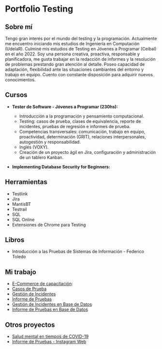 # Portfolio Testing
## Sobre mí
Tengo gran interés por el mundo del testing y la programación. Actualmente me encuentro iniciando mis estudios de Ingeniería en Computación (UdelaR). Culminé mis estudios de Testing en Jóvenes a Programar (Ceibal) en el año 2022.
Soy una persona creativa, proactiva, responsable y planificadora, me gusta trabajar en la redacción de informes y la resolución de problemas prestando gran atención al detalle. Poseo capacidad de adaptación, flexibilidad ante las situaciones cambiantes del entorno y trabajo en equipo. Cuento con constante disposición para adquirir nuevos conocimientos.

## Cursos
* **Tester de Software - Jóvenes a Programar (230hs):**

  * Introducción a la programación y pensamiento computacional.
  * Testing: casos de prueba, clases de equivalencia, reporte de incidentes, pruebas de regresión e informes de prueba.
  * Competencias transversales: comunicación, trabajo en equipo, proactividad, determinación (GRIT), relaciones interpersonales, autogestión y responsabilidad.
  * Inglés (VOXY).
  * Creación de un proyecto ágil en Jira, configuración y administración de un tablero Kanban.
  
* **Implementing Database Security for Beginners:**
  
## Herramientas

* Testlink
* Jira
* MantisBT
* Testrail
* SQL
* SQL Online
* Extensiones de Chrome para Testing

## Libros
* Introducción a las Pruebas de Sistemas de Información - Federico Toledo

## Mi trabajo

  * [E-Commerce de capacitación](https://japceibal.github.io/e-mercado-TESTING/index.html):
  * [Casos de Prueba](https://docs.google.com/spreadsheets/d/1kHCI2WKKCuKaErIMvwpA6bzfNq4AK_T1/edit?usp=sharing&ouid=111567554981086059412&rtpof=true&sd=true)
  * [Gestión de Incidentes](https://docs.google.com/spreadsheets/d/1eImLlSWND2l7o4t9lrj5HUJYlw8wOtnD/edit?usp=sharing&ouid=111567554981086059412&rtpof=true&sd=true)
  * [Informe de Pruebas](https://docs.google.com/document/d/1DokT4EJfiCDkdYNQk-b4OXAcOmYfQf0r/edit?usp=sharing&ouid=111567554981086059412&rtpof=true&sd=true)
  * [Gestión de Incidentes en Base de Datos]()
  * [Informe de Pruebas en Base de Datos]()
 
 ## Otros proyectos
 
  * [Salud mental en tiempos de COVID-19](https://docs.google.com/document/d/1PRnvuWAImKSNYe8COTNF2M1w9sZzNnji/edit?usp=sharing&ouid=111567554981086059412&rtpof=true&sd=true)
  * [Informe de Pruebas - Instagram Web](https://drive.google.com/file/d/1uefg2cFynspkTriKzmg0GZeXH_FxQswu/view?usp=sharing)
